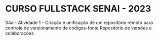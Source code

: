 # CURSO FULLSTACK SENAI - 2023 #

04a - Atividade 1 - Criação e unificação de um repositório remoto para controle de versionamento de códigos-fonte
Repositório de versões e colaborações
